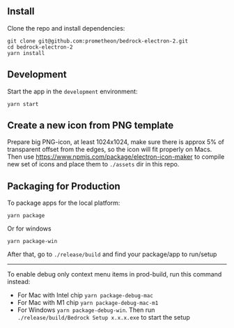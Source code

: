 ## Install

Clone the repo and install dependencies:

    git clone git@github.com:prometheon/bedrock-electron-2.git
    cd bedrock-electron-2
    yarn install

## Development

Start the app in the `development` environment:

    yarn start

## Create a new icon from PNG template

Prepare big PNG-icon, at least 1024x1024, make sure there is approx 5% of transparent offset from the edges, so the icon will fit properly on Macs.
Then use https://www.npmjs.com/package/electron-icon-maker to compile new set of icons and place them to `./assets` dir in this repo.

## Packaging for Production

To package apps for the local platform:

    yarn package

Or for windows

    yarn package-win

After that, go to `./release/build` and find your package/app to run/setup

---

To enable debug only context menu items in prod-build, run this command instead:

- For Mac with Intel chip `yarn package-debug-mac`
- For Mac with M1 chip `yarn package-debug-mac-m1`
- For Windows `yarn package-debug-win`. Then run `./release/build/Bedrock Setup x.x.x.exe` to start the setup

